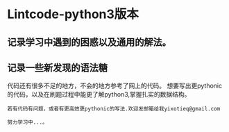# Lintcode-python3版本
## 记录学习中遇到的困惑以及通用的解法。
## 记录一些新发现的语法糖
  代码还有很多不足的地方，不会的地方参考了网上的代码。
  想要写出更pythonic的代码，以及在刷题过程中能更了解python3,掌握扎实的数据结构。
    
    若有代码有问题，或者有更高效更pythonic的写法.欢迎发邮箱给我yixotieq@gmail.com
  
    努力学习中...。 

   
